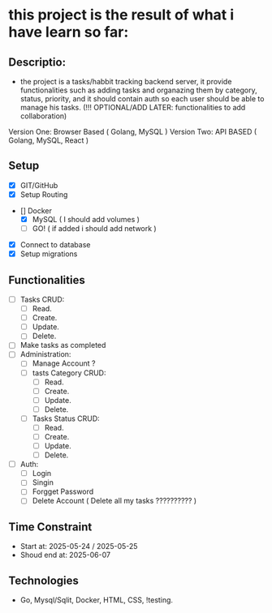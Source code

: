 # this project is the result of what i have learn so far:
## Descriptio:
- the project is a tasks/habbit tracking backend server, it provide functionalities such as adding tasks and organazing them by category, status, priority, and it should contain auth so each user should be able to manage his tasks. 
(!!! OPTIONAL/ADD LATER: functionalities to add collaboration)

Version One: Browser Based ( Golang, MySQL )
Version Two: API BASED ( Golang, MySQL, React )
  
## Setup
- [x] GIT/GitHub
- [x] Setup Routing
- [] Docker 
    - [x] MySQL ( I should add volumes )
    - [ ] GO! ( if added i should add network )
- [x] Connect to database
- [x] Setup migrations

## Functionalities
- [ ] Tasks CRUD:
    - [ ] Read.
    - [ ] Create.
    - [ ] Update.
    - [ ] Delete.
- [ ] Make tasks as completed
- [ ] Administration:
    - [ ] Manage Account ?
    - [ ] tasts Category CRUD:
        - [ ] Read.
        - [ ] Create.
        - [ ] Update.
        - [ ] Delete.
    - [ ] Tasks Status CRUD:
        - [ ] Read.
        - [ ] Create.
        - [ ] Update.
        - [ ] Delete.
- [ ] Auth:
    - [ ] Login
    - [ ] Singin
    - [ ] Forgget Password
    - [ ] Delete Account ( Delete all my tasks ?????????? )

## Time Constraint
* Start at: 2025-05-24 / 2025-05-25 
* Shoud end at: 2025-06-07


## Technologies
- Go, Mysql/Sqlit, Docker, HTML, CSS, !testing.